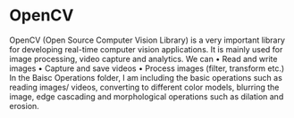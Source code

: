 # OpenCV

OpenCV (Open Source Computer Vision Library) is a very important library for developing real-time computer vision applications. It is mainly used for image processing, video capture and analytics.		 We can
•	Read and write images
•	Capture and save videos
•	Process images (filter, transform etc.)
In the Baisc Operations folder, I am including the basic operations such as reading images/ videos, converting to different color models, blurring the image, edge cascading and morphological operations such as dilation and erosion.

